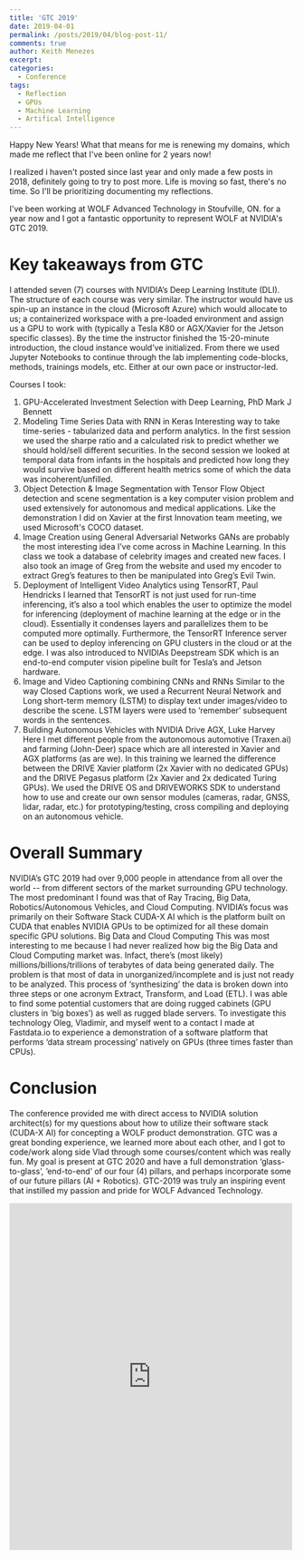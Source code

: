 ```yaml
---
title: 'GTC 2019'
date: 2019-04-01
permalink: /posts/2019/04/blog-post-11/
comments: true
author: Keith Menezes
excerpt:
categories:
  - Conference
tags:
  - Reflection
  - GPUs
  - Machine Learning
  - Artifical Intelligence
---
```



Happy New Years! What that means for me is renewing my domains, which made me reflect that I've been online for 2 years now!

I realized i haven't posted since last year and only made a few posts in 2018, definitely going to try to post more. Life is moving so fast, there's no time. So I'll be prioritizing documenting my reflections.

I've been working at WOLF Advanced Technology in Stoufville, ON. for a year now and I got a fantastic opportunity to represent WOLF at NVIDIA's GTC 2019.

# Key takeaways from GTC
I attended seven (7) courses with NVIDIA’s Deep Learning Institute (DLI). The structure of each course was very similar. The instructor would have us spin-up an instance in the cloud (Microsoft Azure) which would allocate to us; a containerized workspace with a pre-loaded environment and assign us a GPU to work with (typically a Tesla K80 or AGX/Xavier for the Jetson specific classes). By the time the instructor finished the 15-20-minute introduction, the cloud instance would’ve initialized. From there we used Jupyter Notebooks to continue through the lab implementing code-blocks, methods, trainings models, etc. Either at our own pace or instructor-led.

Courses I took:
1.	GPU-Accelerated Investment Selection with Deep Learning, PhD Mark J Bennett
2.	Modeling Time Series Data with RNN in Keras
Interesting way to take time-series - tabularized data and perform analytics. In the first session we used the sharpe ratio and a calculated risk to predict whether we should hold/sell different securities.  In the second session we looked at temporal data from infants in the hospitals and predicted how long they would survive based on different health metrics some of which the data was incoherent/unfilled.
3.	Object Detection & Image Segmentation with Tensor Flow
Object detection and scene segmentation is a key computer vision problem and used extensively for autonomous and medical applications. Like the demonstration I did on Xavier at the first Innovation team meeting, we used Microsoft's COCO dataset.
4.	Image Creation using General Adversarial Networks
GANs are probably the most interesting idea I’ve come across in Machine Learning. In this class we took a database of celebrity images and created new faces. I also took an image of Greg from the website and used my encoder to extract Greg’s features to then be manipulated into Greg’s Evil Twin.
5.	Deployment of Intelligent Video Analytics using TensorRT, Paul Hendricks
I learned that TensorRT is not just used for run-time inferencing, it’s also a tool which enables the user to optimize the model for inferencing (deployment of machine learning at the edge or in the cloud). Essentially it condenses layers and parallelizes them to be computed more optimally. Furthermore, the TensorRT Inference server can be used to deploy inferencing on GPU clusters in the cloud or at the edge. I was also introduced to NVIDIAs Deepstream SDK which is an end-to-end computer vision pipeline built for Tesla’s and Jetson hardware.
6.	Image and Video Captioning combining CNNs and RNNs
Similar to the way Closed Captions work, we used a Recurrent Neural Network and Long short-term memory (LSTM) to display text under images/video to describe the scene. LSTM layers were used to ‘remember’ subsequent words in the sentences.
7.	Building Autonomous Vehicles with NVIDIA Drive AGX, Luke Harvey
Here I met different people from the autonomous automotive (Traxen.ai) and farming (John-Deer) space which are all interested in Xavier and AGX platforms (as are we). In this training we learned the difference between the DRIVE Xavier platform (2x Xavier with no dedicated GPUs) and the DRIVE Pegasus platform (2x Xavier and 2x dedicated Turing GPUs). We used the DRIVE OS and DRIVEWORKS SDK to understand how to use and create our own sensor modules (cameras, radar, GNSS, lidar, radar, etc.) for prototyping/testing, cross compiling and deploying on an autonomous vehicle. 

# Overall Summary
NVIDIA’s GTC 2019 had over 9,000 people in attendance from all over the world -- from different sectors of the market surrounding GPU technology. The most predominant I found was that of Ray Tracing, Big Data, Robotics/Autonomous Vehicles, and Cloud Computing. NVIDIA’s focus was primarily on their Software Stack CUDA-X AI which is the platform built on CUDA that enables NVIDIA GPUs to be optimized for all these domain specific GPU solutions.
Big Data and Cloud Computing
This was most interesting to me because I had never realized how big the Big Data and Cloud Computing market was. Infact, there’s (most likely) millions/billions/trillions of terabytes of data being generated daily. The problem is that most of data in unorganized/incomplete and is just not ready to be analyzed. This process of ‘synthesizing’ the data is broken down into three steps or one acronym Extract, Transform, and Load (ETL). I was able to find some potential customers that are doing rugged cabinets (GPU clusters in ‘big boxes’) as well as rugged blade servers. To investigate this technology Oleg, Vladimir, and myself went to a contact I made at Fastdata.io to experience a demonstration of a software platform that performs ‘data stream processing’ natively on GPUs (three times faster than CPUs).  


# Conclusion
The conference provided me with direct access to NVIDIA solution architect(s) for my questions about how to utilize their software stack (CUDA-X AI) for concepting a WOLF product demonstration. GTC was a great bonding experience, we learned more about each other, and I got to code/work along side Vlad through some courses/content which was really fun. My goal is present at GTC 2020 and have a full demonstration ‘glass-to-glass’, ’end-to-end’ of our four (4) pillars, and perhaps incorporate some of our future pillars (AI + Robotics). GTC-2019 was truly an inspiring event that instilled my passion and pride for WOLF Advanced Technology.

<iframe src="https://www.facebook.com/plugins/post.php?href=https%3A%2F%2Fwww.facebook.com%2Fkeith.menezes1%2Fposts%2F10156012449687007&width=500" width="500" height="612" style="border:none;overflow:hidden" scrolling="no" frameborder="0" allowTransparency="true" allow="encrypted-media"></iframe>

<div id="fb-root"></div>
<script>(function(d, s, id) {
  var js, fjs = d.getElementsByTagName(s)[0];
  if (d.getElementById(id)) return;
  js = d.createElement(s); js.id = id;
  js.src = "//connect.facebook.net/en_US/sdk.js#xfbml=1&version=v2.8";
  fjs.parentNode.insertBefore(js, fjs);
}(document, 'script', 'facebook-jssdk'));</script>

<div class="fb-like" data-href="http://keithmenezes.ca/posts/2019/04/blog-post-11/" data-layout="standard" data-action="like" data-size="large" data-show-faces="true" data-share="false"></div>

<div class="fb-send" data-href="http://keithmenezes.ca/posts/2019/04/blog-post-11/"></div>
